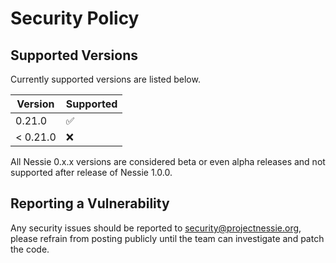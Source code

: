 # Security Policy

## Supported Versions

Currently supported versions are listed below.

| Version  | Supported          |
|----------|--------------------|
| 0.21.0   | :white_check_mark: |
| < 0.21.0 | :x:                |

All Nessie 0.x.x versions are considered beta or even alpha releases and not supported after
release of Nessie 1.0.0.

## Reporting a Vulnerability

Any security issues should be reported to security@projectnessie.org, please refrain from posting publicly until the team can investigate and patch the code.
